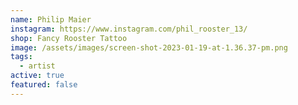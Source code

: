 ```yaml
---
name: Philip Maier
instagram: https://www.instagram.com/phil_rooster_13/
shop: Fancy Rooster Tattoo
image: /assets/images/screen-shot-2023-01-19-at-1.36.37-pm.png
tags:
  - artist
active: true
featured: false
---
```

